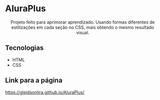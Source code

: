 # AluraPlus

<p align = "center">Projeto feito para aprimorar aprendizado. Usando formas diferentes de estilizações em cada seção no CSS, mais obtendo o mesmo resultado visual. </p>

## Tecnologias
* HTML
* CSS

## Link para a página
https://gleidsonlira.github.io/AluraPlus/

